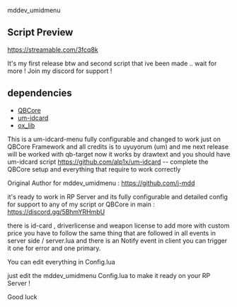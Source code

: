 mddev_umidmenu

## **Script Preview**
https://streamable.com/3fcq8k

It's my first release btw and second script that ive been made .. wait for more !
Join my discord for support !

## **dependencies**
- [QBCore](https://github.com/qbcore-framework/qb-core)
- [um-idcard](https://github.com/alp1x/um-idcard)
- [ox_lib](https://github.com/overextended/ox_lib.git)

This is a um-idcard-menu fully configurable and changed to work just on QBCore Framework 
and all credits is to uyuyorum (um) and me next release will be worked with qb-target now it works by drawtext
and you should have um-idcard script https://github.com/alp1x/um-idcard -- complete the QBCore setup and everything that require to work correctly


Original Author for mddev_umidmenu : https://github.com/j-mdd

it's ready to work in RP Server and its fully configurable and detailed config
for support to any of my script or QBCore in main : https://discord.gg/5BhmYRHmbU



there is id-card , driverlicense and weapon license to add more with custom price you have to follow the same thing that are followed in all events in server side / server.lua
and there is an Notify event in client you can trigger it one for error and one primary.

You can edit everything in Config.lua

just edit the mddev_umidmenu Config.lua to make it ready on your RP Server !

Good luck
